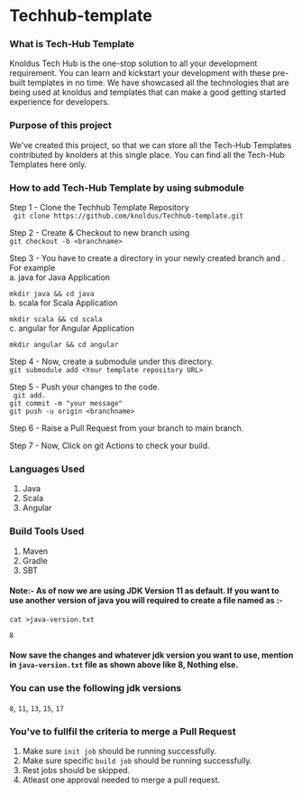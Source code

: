 # Techhub-template

### What is Tech-Hub Template 
 Knoldus Tech Hub is the one-stop solution to all your development requirement. You can learn and kickstart your development with these pre-built templates in no time. We have showcased all the technologies that are being used at knoldus and templates that can  make a good getting started experience for developers.
 
###  Purpose of this project
We've created this project, so that we can store all the Tech-Hub Templates contributed by knolders at this single place. You can find all the Tech-Hub Templates here only. 

### How to add Tech-Hub Template by using submodule

Step 1 - Clone the Techhub Template Repository
</br>
  ``` git clone https://github.com/knoldus/Techhub-template.git```
  
Step 2 - Create & Checkout to new branch using 
</br>
  ```git checkout -b <branchname> ```
  
Step 3 - You have to create a directory in your newly created branch and . 
For example
</br>
a. java for Java Application 
</br>

  ```mkdir java && cd java```    
b. scala for Scala Application
</br>

  ```mkdir scala && cd scala```    
c. angular for Angular Application
</br>

  ```mkdir angular && cd angular```
  	
Step 4 - Now, create a submodule under this directory.
</br>
	```git submodule add <Your template repository URL>```
	
Step 5 - Push your changes to the code.
</br>
	``` git add.```
</br>
	```git commit -m "your message"```
</br>
	```git push -u origin <branchname>```

Step 6 - Raise a Pull Request from your branch to main branch.

Step 7 - Now, Click on git Actions to check your build. 


### Languages Used 
1. Java
2. Scala
3. Angular

### Build Tools Used 
1. Maven
2. Gradle
3. SBT

#### Note:- As of now we are using JDK Version 11 as default. If you want to use another version of java you will required to create a file named as :-

```cat >java-version.txt```
</br>

```8```
#### Now save the changes and whatever jdk version you want to use, mention in ```java-version.txt``` file as shown above like 8, Nothing else.

### You can use the following jdk versions
```8```, ```11```, ```13```, ```15```, ```17```

### You've to fullfil the criteria to merge a Pull Request
1. Make sure ```init job``` should be running successfully.
2. Make sure specific ```build job``` should be running successfully.
3. Rest jobs should be skipped.
4. Atleast one approval needed to merge a pull request.


